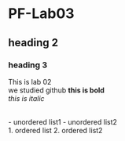 # PF-Lab03
## heading 2
### heading 3

This is lab 02
<br/>
we studied github
**this is bold**
<br/>
_this is italic_

<br/>
- unordered list1
- unordered list2
<br/>
1. ordered list
2. ordered list2

<br/>

  

 
